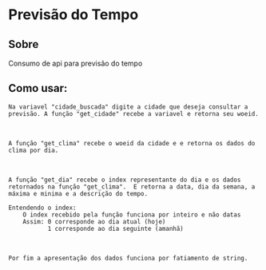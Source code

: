 # Previsão do Tempo


## **Sobre** 
Consumo de api para previsão do tempo

## **Como usar:**
    Na variavel "cidade_buscada" digite a cidade que deseja consultar a previsão. A função "get_cidade" recebe a variavel e retorna seu woeid. 
    
<br>

    A função "get_clima" recebe o woeid da cidade e e retorna os dados do clima por dia. 

<br>

    A função "get_dia" recebe o index representante do dia e os dados retornados na função "get_clima".  E retorna a data, dia da semana, a máxima e minima e a descrição do tempo. 

    Entendendo o index:     
        O index recebido pela função funciona por inteiro e não datas
        Assim: 0 corresponde ao dia atual (hoje)
               1 corresponde ao dia seguinte (amanhã)

<br>

    Por fim a apresentação dos dados funciona por fatiamento de string. 
    
    

    